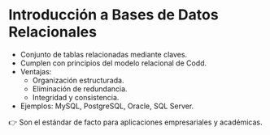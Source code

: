 # Introducción a Bases de Datos Relacionales

- Conjunto de tablas relacionadas mediante claves.
- Cumplen con principios del modelo relacional de Codd.
- Ventajas:
  - Organización estructurada.
  - Eliminación de redundancia.
  - Integridad y consistencia.
- Ejemplos: MySQL, PostgreSQL, Oracle, SQL Server.

👉 Son el estándar de facto para aplicaciones empresariales y académicas.
